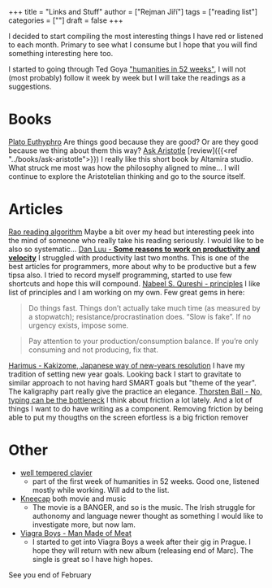 +++
title = "Links and Stuff"
author = ["Rejman Jiří"]
tags = ["reading list"]
categories = [""]
draft = false
+++

I decided to start compiling the most interesting things I have red or listened to each month. Primary to see what I consume but I hope that you will find something interesting here too.

I started to going through Ted Goya ["humanities in 52 weeks"](https://www.honest-broker.com/p/can-you-really-learn-the-humanities), I will not (most probably) follow it week by week but I will take the readings as a suggestions. 
# Books
[Plato Euthyphro](https://classics.mit.edu/Plato/euthyfro.html) Are things good because they are good? Or are they good because we thing about them this way?
 [Ask Aristotle](https://altamira.studio/ask)  [review]({{<ref "../books/ask-aristotle">}})  I really like this short book by Altamira studio. What struck me most was how the philosophy aligned to mine... I will continue to explore the Aristotelian thinking and go to the source itself. 
# Articles
 [Rao reading algorithm](https://raohacker.com/rao-reading-algorithm/)  Maybe a bit over my head but interesting peek into the mind of someone who really take his reading seriously. I would like to be also so systematic...
  [Dan Luu - **Some reasons to work on productivity and velocity**](https://danluu.com/productivity-velocity/ ) I struggled with productivity last two months. This is one of the best articles for programmers, more about why to be productive but a few tipsa also. I tried to record myself programming, started to use few shortcuts and hope this will compound. 
 [Nabeel S. Qureshi - principles](https://nabeelqu.substack.com/p/principles)  I like list of principles and I am working on my own. Few great gems in here:
 
>Do things fast. Things don’t actually take much time (as measured by a stopwatch); resistance/procrastination does. “Slow is fake”. If no urgency exists, impose some.

 > Pay attention to your production/consumption balance. If you’re only consuming and not producing, fix that.

 [Harimus - Kakizome, Japanese way of new-years resolution](https://harimus.github.io//2025/01/02/kakizome.html)  I have my tradition of setting new year goals. Looking back I start to gravitate to similar approach to not having hard SMART goals but "theme of the year". The kaligraphy part really give the practice an elegance.
 [Thorsten Ball - No, typing can be the bottleneck](https://thorstenball.com/blog/2020/09/01/typing-can-be-the-bottleneck/) I think about friction a lot lately. And a lot of things I want to do have writing as a component. Removing friction by being able to put my thougths on the screen efortless is a big friction remover
# Other
- [well tempered clavier](https://open.spotify.com/album/3PWhuYij6e99npMTjTZm2C)
	- part of the first week of humanities in 52 weeks. Good one, listened mostly while working. Will add to the list. 
- [Kneecap](https://www.kneecap.ie/) both movie and music
	- The movie is a BANGER, and so is the music. The Irish struggle for authonomy and language newer thought as something I would like to investigate more, but now Iam. 
- [Viagra Boys - Man Made of Meat](https://open.spotify.com/track/05IdqHMPXSr8dW4rEw5SEZ)
	- I started to get into Viagra Boys a week after their gig in Prague. I hope they will return with new album (releasing end of Marc). The single is great so I have high hopes. 

See you end of February